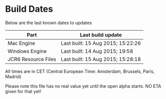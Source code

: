 # Build Dates

Below are the last known dates to updates

Part | Last build update
-----|-----
Mac Engine | Last built: 15 Aug 2015; 15:22:26
Windows Engine | Last built: 14 Aug 2015; 19:58
JCR6 Resource Files | Last built: 15 Aug 2015; 15:28:18
All times are in CET (Central European Time: Amsterdam, Brussels, Paris, Madrid)


Please note this file has no real value yet until the open alpha starts. NO ETA given for that yet!
